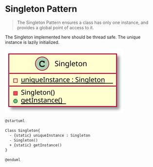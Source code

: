 # Singleton Pattern

> The Singleton Pattern ensures a class has only one instance, and provides a global point of access to it.

The Singleton implemented here should be thread safe. The unique instance is lazily initialized.


![UML](uml.svg)

```plantuml
@startuml

Class Singleton{
  - {static} uniqueInstance : Singleton
  - Singleton()
  + {static} getInstance()
}

@enduml
```
